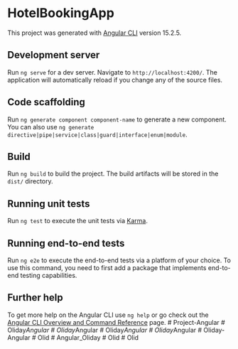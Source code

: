 # HotelBookingApp

This project was generated with [Angular CLI](https://github.com/angular/angular-cli) version 15.2.5.

## Development server

Run `ng serve` for a dev server. Navigate to `http://localhost:4200/`. The application will automatically reload if you change any of the source files.

## Code scaffolding

Run `ng generate component component-name` to generate a new component. You can also use `ng generate directive|pipe|service|class|guard|interface|enum|module`.

## Build

Run `ng build` to build the project. The build artifacts will be stored in the `dist/` directory.

## Running unit tests

Run `ng test` to execute the unit tests via [Karma](https://karma-runner.github.io).

## Running end-to-end tests

Run `ng e2e` to execute the end-to-end tests via a platform of your choice. To use this command, you need to first add a package that implements end-to-end testing capabilities.

## Further help

To get more help on the Angular CLI use `ng help` or go check out the [Angular CLI Overview and Command Reference](https://angular.io/cli) page.
#   P r o j e c t - A n g u l a r  
 #   O l i d a y _ A n g u l a r  
 #   O l i d a y _ A n g u l a r  
 #   O l i d a y _ A n g u l a r  
 #   O l i d a y _ A n g u l a r  
 #   O l i d a y - A n g u l a r  
 #   O l i d  
 #   A n g u l a r _ O l i d a y  
 #   O l i d  
 #   O l i d  
 